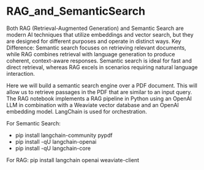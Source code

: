 # RAG_and_SemanticSearch
Both RAG (Retrieval-Augmented Generation) and Semantic Search are modern AI techniques that utilize embeddings and vector search, but they are designed for different purposes and operate in distinct ways.
Key Difference: Semantic search focuses on retrieving relevant documents, while RAG combines retrieval with language generation to produce coherent, context-aware responses. Semantic search is ideal for fast and direct retrieval, whereas RAG excels in scenarios requiring natural language interaction.

Here we will build a semantic search engine over a PDF document. This will allow us to retrieve passages in the PDF that are similar to an input query.
The RAG notebook implements a RAG pipeline in Python using an OpenAI LLM in combination with a Weaviate vector database and an OpenAI embedding model. LangChain is used for orchestration.

For Semantic Search:
- pip install langchain-community pypdf
- pip install -qU langchain-openai
- pip install -qU langchain-core

For RAG:
pip install langchain openai weaviate-client
